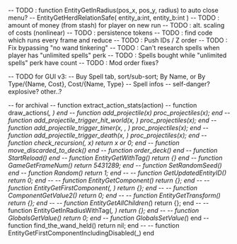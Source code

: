 
-- TODO : function EntityGetInRadius(pos_x, pos_y, radius) to auto close menu? -- EntityGetHerdRelationSafe( entity_a:int, entity_b:int )
-- TODO : amount of money (from stash) for player on new run
-- TODO : alt. scaling of costs (nonlinear)
-- TODO : persistence tokens
-- TODO : find code which runs every frame and reduce
-- TODO : Push IDs / Z order
-- TODO : Fix bypassing "no wand tinkering"
-- TODO : Can't research spells when player has "unlimited spells" perk
-- TODO : Spells bought while "unlimited spells" perk have count
-- TODO : Mod order fixes?

-- TODO for GUI v3:
-- Buy Spell tab, sort/sub-sort; By Name, or By Type/{Name, Cost}, Cost/{Name, Type}
-- Spell infos -- self-danger? explosive? other..?


-- for archival
-- function extract_action_stats(action)
-- 	function draw_actions(_, _) end
-- 	function add_projectile(x) proc_projectiles(x); end
-- 	function add_projectile_trigger_hit_world(x, _) proc_projectiles(x); end
-- 	function add_projectile_trigger_timer(x, _, _) proc_projectiles(x); end
-- 	function add_projectile_trigger_death(x, _) proc_projectiles(x); end
-- 	function check_recursion(_, x) return x or 0; end
-- 	function move_discarded_to_deck() end
-- 	function order_deck() end
-- 	function StartReload() end
-- 	function EntityGetWithTag(_) return {} end
-- 	function GameGetFrameNum() return 5431289; end
-- 	function SetRandomSeed() end
-- 	function Random() return 1; end
-- 	-- function GetUpdatedEntityID() return 0; end
-- 	-- function EntityGetComponent(_) return {}; end
-- 	-- function EntityGetFirstComponent(_, _) return {}; end
-- 	-- function ComponentGetValue2(_) return 0; end
-- 	-- function EntityGetTransform(_) return {}; end
-- 	-- function EntityGetAllChildren(_) return {}; end
-- 	-- function EntityGetInRadiusWithTag(_, _) return {}; end
-- 	-- function GlobalsGetValue(_) return 0; end
-- 	function GlobalsSetValue(_) end
-- 	function find_the_wand_held() return nil; end
-- 	-- function EntityGetFirstComponentIncludingDisabled(_) end
